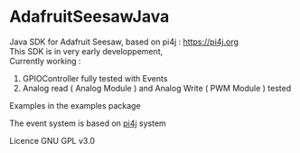 # AdafruitSeesawJava
Java SDK for Adafruit Seesaw, based on pi4j : https://pi4j.org 
<br>This SDK is in very early developpement,
<br>
Currently working :
<br>
<ol>
<li>GPIOController fully tested with Events</li>
<li>Analog read ( Analog Module ) and Analog Write ( PWM Module ) tested</li>
</ol>
<p>Examples in the examples package</p>
<p>The event system is based on <a href="https://github.com/Pi4J/pi4j">pi4j</a> system</p>
<p>Licence GNU GPL v3.0</p>